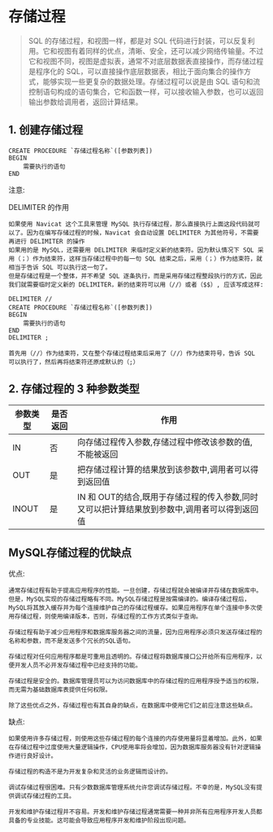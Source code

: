# 存储过程
> SQL 的存储过程，和视图一样，都是对 SQL 代码进行封装，可以反复利用。它和视图有着同样的优点，清晰、安全，还可以减少网络传输量。不过它和视图不同，视图是虚拟表，通常不对底层数据表直接操作，而存储过程是程序化的 SQL，可以直接操作底层数据表，相比于面向集合的操作方式，能够实现一些更复杂的数据处理。存储过程可以说是由 SQL 语句和流控制语句构成的语句集合，它和函数一样，可以接收输入参数，也可以返回输出参数给调用者，返回计算结果。


## 1. 创建存储过程
```
CREATE PROCEDURE `存储过程名称`([参数列表])
BEGIN
    需要执行的语句
END
```

注意: 

DELIMITER 的作用
```
如果使用 Navicat 这个工具来管理 MySQL 执行存储过程，那么直接执行上面这段代码就可以了。因为在编写存储过程的时候，Navicat 会自动设置 DELIMITER 为其他符号，不需要再进行 DELIMITER 的操作
如果用的是 MySQL，还需要用 DELIMITER 来临时定义新的结束符。因为默认情况下 SQL 采用（；）作为结束符，这样当存储过程中的每一句 SQL 结束之后，采用（；）作为结束符，就相当于告诉 SQL 可以执行这一句了。
但是存储过程是一个整体，并不希望 SQL 逐条执行，而是采用存储过程整段执行的方式，因此我们就需要临时定义新的 DELIMITER，新的结束符可以用（//）或者（$$）, 应该写成这样:

DELIMITER //
CREATE PROCEDURE `存储过程名称`([参数列表])
BEGIN
    需要执行的语句
END
DELIMITER ;

首先用（//）作为结束符，又在整个存储过程结束后采用了（//）作为结束符号，告诉 SQL 可以执行了，然后再将结束符还原成默认的（;）
```

## 2. 存储过程的 3 种参数类型

| 参数类型 | 是否返回 | 作用 |
| ------ | ------- | ---- |
| IN     | 否       | 向存储过程传入参数,存储过程中修改该参数的值,不能被返回 |
| OUT    | 是       | 把存储过程计算的结果放到该参数中,调用者可以得到返回值  |
| INOUT  | 是       | IN 和 OUT的结合,既用于存储过程的传入参数,同时又可以把计算结果放到参数中,调用者可以得到返回值 |


## MySQL存储过程的优缺点
优点:
```
通常存储过程有助于提高应用程序的性能。一旦创建，存储过程就会被编译并存储在数据库中。但是，MySQL实现的存储过程略有不同。MySQL存储过程是按需编译的。编译存储过程后，MySQL将其放入缓存并为每个连接维护自己的存储过程缓存。如果应用程序在单个连接中多次使用存储过程，则使用编译版本，否则，存储过程的工作方式类似于查询。

存储过程有助于减少应用程序和数据库服务器之间的流量，因为应用程序必须只发送存储过程的名称和参数，而不是发送多个冗长的SQL语句。

存储过程对任何应用程序都是可重用且透明的。存储过程将数据库接口公开给所有应用程序，以便开发人员不必开发存储过程中已经支持的功能。

存储过程是安全的。数据库管理员可以为访问数据库中的存储过程的应用程序授予适当的权限，而无需为基础数据库表提供任何权限。

除了这些优点之外，存储过程也有其自身的缺点，在数据库中使用它们之前应注意这些缺点。
```

缺点:
```
如果使用许多存储过程，则使用这些存储过程的每个连接的内存使用量将显着增加。此外，如果在存储过程中过度使用大量逻辑操作，CPU使用率将会增加，因为数据库服务器没有针对逻辑操作进行良好设计。

存储过程的构造不是为开发复杂和灵活的业务逻辑而设计的。

调试存储过程很困难。只有少数数据库管理系统允许您调试存储过程。不幸的是，MySQL没有提供调试存储过程的工具。

开发和维护存储过程并不容易。开发和维护存储过程通常需要一种并非所有应用程序开发人员都具备的专业技能。这可能会导致应用程序开发和维护阶段出现问题。
```
